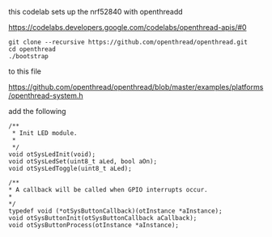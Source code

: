 

this codelab sets up the nrf52840 with openthreadd

https://codelabs.developers.google.com/codelabs/openthread-apis/#0


```cd ~
git clone --recursive https://github.com/openthread/openthread.git
cd openthread
./bootstrap
```


to this file

https://github.com/openthread/openthread/blob/master/examples/platforms/openthread-system.h

add the following
```
/**
 * Init LED module.
 *
 */
void otSysLedInit(void);
void otSysLedSet(uint8_t aLed, bool aOn);
void otSysLedToggle(uint8_t aLed);

/**
* A callback will be called when GPIO interrupts occur.
*
*/
typedef void (*otSysButtonCallback)(otInstance *aInstance);
void otSysButtonInit(otSysButtonCallback aCallback);
void otSysButtonProcess(otInstance *aInstance);
```
